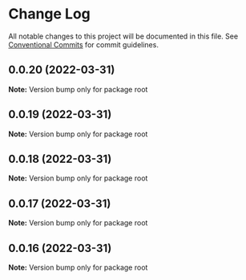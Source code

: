 # Change Log

All notable changes to this project will be documented in this file.
See [Conventional Commits](https://conventionalcommits.org) for commit guidelines.

## 0.0.20 (2022-03-31)

**Note:** Version bump only for package root





## 0.0.19 (2022-03-31)

**Note:** Version bump only for package root





## 0.0.18 (2022-03-31)

**Note:** Version bump only for package root





## 0.0.17 (2022-03-31)

**Note:** Version bump only for package root





## 0.0.16 (2022-03-31)

**Note:** Version bump only for package root
